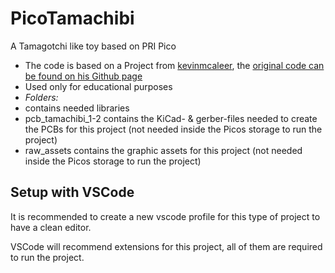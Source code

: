 # PicoTamachibi
A Tamagotchi like toy based on PRI Pico

- The code is based on a Project from [kevinmcaleer](https://www.youtube.com/@kevinmcaleer28), the [original code can be found on his Github page](https://github.com/kevinmcaleer/picotamachibi)
- Used only for educational purposes
- *Folders:*
- contains needed libraries
- pcb_tamachibi_1-2 contains the KiCad- & gerber-files needed to create the PCBs for this project (not needed inside the Picos storage to run the project)
- raw_assets contains the graphic assets for this project (not needed inside the Picos storage to run the project)


## Setup with VSCode

It is recommended to create a new vscode profile for this type of project to have a clean editor.

VSCode will recommend extensions for this project, all of them are required to run the project.